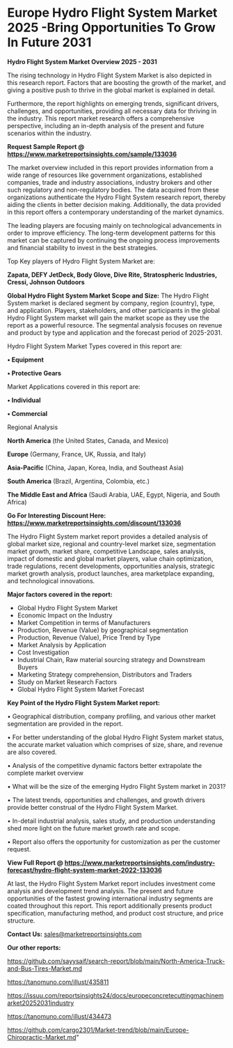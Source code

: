  # Europe Hydro Flight System Market 2025 -Bring Opportunities To Grow In Future 2031

<Strong> Hydro Flight System Market Overview 2025 - 2031</strong>

The rising technology in Hydro Flight System Market is also depicted in this research report. Factors that are boosting the growth of the market, and giving a positive push to thrive in the global market is explained in detail.

Furthermore, the report highlights on emerging trends, significant drivers, challenges, and opportunities, providing all necessary data for thriving in the industry. This report market research offers a comprehensive perspective, including an in-depth analysis of the present and future scenarios within the industry.

<strong>Request Sample Report @ <a href=https://www.marketreportsinsights.com/sample/133036>https://www.marketreportsinsights.com/sample/133036</a></strong>

The market overview included in this report provides information from a wide range of resources like government organizations, established companies, trade and industry associations, industry brokers and other such regulatory and non-regulatory bodies. The data acquired from these organizations authenticate the Hydro Flight System research report, thereby aiding the clients in better decision making. Additionally, the data provided in this report offers a contemporary understanding of the market dynamics.

The leading players are focusing mainly on technological advancements in order to improve efficiency. The long-term development patterns for this market can be captured by continuing the ongoing process improvements and financial stability to invest in the best strategies.

Top Key players of Hydro Flight System Market are:

<strong>Zapata, DEFY JetDeck, Body Glove, Dive Rite, Stratospheric Industries, Cressi, Johnson Outdoors</strong>

<strong><b>Global Hydro Flight System Market Scope and Size:</b></strong>
The Hydro Flight System market is declared segment by company, region (country), type, and application. Players, stakeholders, and other participants in the global Hydro Flight System market will gain the market scope as they use the report as a powerful resource. The segmental analysis focuses on revenue and product by type and application and the forecast period of 2025-2031.

Hydro Flight System Market Types covered in this report are:

<strong>• Equipment

• Protective Gears</strong>

Market Applications covered in this report are:

<strong>• Individual

• Commercial</strong> 

Regional Analysis

<strong>North America</strong> (the United States, Canada, and Mexico)

<strong>Europe</strong> (Germany, France, UK, Russia, and Italy)

<strong>Asia-Pacific</strong> (China, Japan, Korea, India, and Southeast Asia)

<strong>South America</strong> (Brazil, Argentina, Colombia, etc.)

<strong>The Middle East and Africa</strong> (Saudi Arabia, UAE, Egypt, Nigeria, and South Africa)

<strong>Go For Interesting Discount Here: <a href=https://www.marketreportsinsights.com/discount/133036>https://www.marketreportsinsights.com/discount/133036</a></strong>

The Hydro Flight System market report provides a detailed analysis of global market size, regional and country-level market size, segmentation market growth, market share, competitive Landscape, sales analysis, impact of domestic and global market players, value chain optimization, trade regulations, recent developments, opportunities analysis, strategic market growth analysis, product launches, area marketplace expanding, and technological innovations.

<strong><b>Major factors covered in the report:</b></strong>
<ul>
  <li>Global Hydro Flight System Market </li>
  <li>Economic Impact on the Industry</li>
  <li>Market Competition in terms of Manufacturers</li>
  <li>Production, Revenue (Value) by geographical segmentation</li>
  <li>Production, Revenue (Value), Price Trend by Type</li>
  <li>Market Analysis by Application</li>
  <li>Cost Investigation</li>
  <li>Industrial Chain, Raw material sourcing strategy and Downstream Buyers</li>
  <li>Marketing Strategy comprehension, Distributors and Traders</li>
  <li>Study on Market Research Factors</li>
  <li>Global Hydro Flight System Market Forecast</li>
</ul>

<strong><b>Key Point of the Hydro Flight System Market report:</b></strong>

• Geographical distribution, company profiling, and various other market segmentation are provided in the report.

• For better understanding of the global Hydro Flight System market status, the accurate market valuation which comprises of size, share, and revenue are also covered.

• Analysis of the competitive dynamic factors better extrapolate the complete market overview

• What will be the size of the emerging Hydro Flight System market in 2031?

• The latest trends, opportunities and challenges, and growth drivers provide better construal of the Hydro Flight System Market.

• In-detail industrial analysis, sales study, and production understanding shed more light on the future market growth rate and scope.

• Report also offers the opportunity for customization as per the customer request.

<strong><b>View Full Report @ <a href=https://www.marketreportsinsights.com/industry-forecast/hydro-flight-system-market-2022-133036>https://www.marketreportsinsights.com/industry-forecast/hydro-flight-system-market-2022-133036</a></b></strong>


At last, the Hydro Flight System Market report includes investment come analysis and development trend analysis. The present and future opportunities of the fastest growing international industry segments are coated throughout this report. This report additionally presents product specification, manufacturing method, and product cost structure, and price structure.

<strong>Contact Us:</strong>
sales@marketreportsinsights.com

<strong>Our other reports:</strong>

<a href=https://github.com/sayysaif/search-report/blob/main/North-America-Truck-and-Bus-Tires-Market.md>https://github.com/sayysaif/search-report/blob/main/North-America-Truck-and-Bus-Tires-Market.md</a>

<a href=https://tanomuno.com/illust/435811>https://tanomuno.com/illust/435811</a>

<a href=https://issuu.com/reportsinsights24/docs/europeconcretecuttingmachinemarket20252031industry>https://issuu.com/reportsinsights24/docs/europeconcretecuttingmachinemarket20252031industry</a>

<a href=https://tanomuno.com/illust/434473>https://tanomuno.com/illust/434473</a>

<a href=https://github.com/cargo2301/Market-trend/blob/main/Europe-Chiropractic-Market.md>https://github.com/cargo2301/Market-trend/blob/main/Europe-Chiropractic-Market.md</a>"
